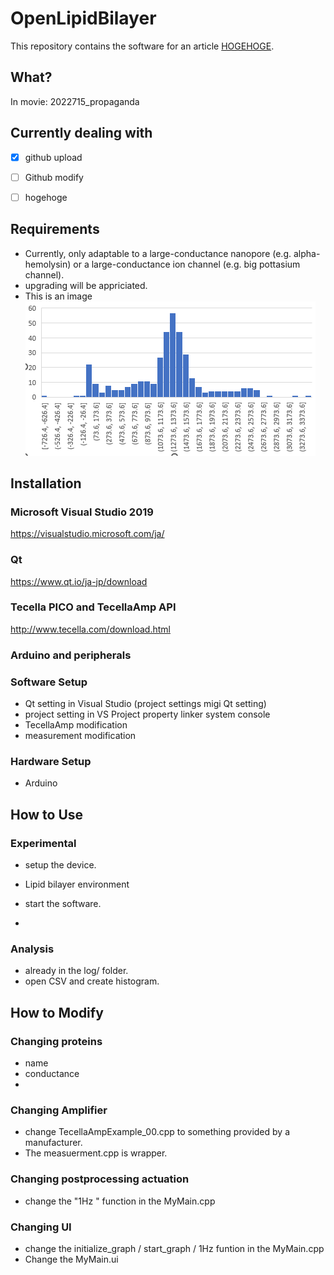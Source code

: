 # OpenLipidBilayer

This repository contains the software for an article [HOGEHOGE](https://www.kikagaku.ai/).

## What?
In movie: 2022715_propaganda


## Currently dealing with
- [x] github upload
- [ ] Github modify
- [ ] hogehoge


## Requirements
* Currently, only adaptable to a large-conductance nanopore (e.g. alpha-hemolysin) 
or a large-conductance ion channel (e.g. big pottasium channel).
* upgrading will be appriciated.
* This is an image ![histogram](/Assets/capture.PNG)



## Installation

### Microsoft Visual Studio 2019
https://visualstudio.microsoft.com/ja/


### Qt
https://www.qt.io/ja-jp/download


### Tecella PICO and TecellaAmp API
http://www.tecella.com/download.html




### Arduino and peripherals 


### Software Setup
* Qt setting in Visual Studio (project settings migi Qt setting)
* project setting in VS 
Project property linker system console
* TecellaAmp modification
* measurement modification



### Hardware Setup
* Arduino



## How to Use


### Experimental
* setup the device.
* Lipid bilayer environment

* start the software.
*  


### Analysis
* already in the log/ folder.
* open CSV and create histogram.




## How to Modify
### Changing proteins
* name
* conductance
* 


### Changing Amplifier
* change TecellaAmpExample_00.cpp to something provided by a manufacturer.
* The measuerment.cpp is wrapper.



### Changing postprocessing actuation
* change the "1Hz " function in the MyMain.cpp


### Changing UI
* change the initialize_graph / start_graph / 1Hz funtion in the MyMain.cpp
* Change the MyMain.ui


